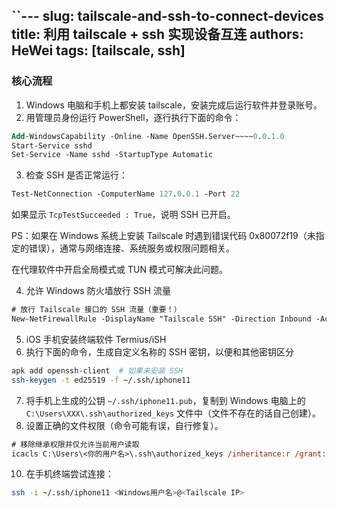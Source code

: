 ``---
slug: tailscale-and-ssh-to-connect-devices
title: 利用 tailscale + ssh 实现设备互连
authors: HeWei
tags: [tailscale, ssh]
---

### 核心流程

1. Windows 电脑和手机上都安装 tailscale，安装完成后运行软件并登录账号。
2. 用管理员身份运行 PowerShell，逐行执行下面的命令：

```ps
Add-WindowsCapability -Online -Name OpenSSH.Server~~~~0.0.1.0
Start-Service sshd
Set-Service -Name sshd -StartupType Automatic
```

3. 检查 SSH 是否正常运行：

```ps
Test-NetConnection -ComputerName 127.0.0.1 -Port 22
```

如果显示 `TcpTestSucceeded : True`，说明 SSH 已开启。

PS：如果在 Windows 系统上安装 Tailscale 时遇到错误代码 0x80072f19（未指定的错误），通常与网络连接、系统服务或权限问题相关。

在代理软件中开启全局模式或 TUN 模式可解决此问题。

4. 允许 Windows 防火墙放行 SSH 流量
```ps
# 放行 Tailscale 接口的 SSH 流量（重要！）
New-NetFirewallRule -DisplayName "Tailscale SSH" -Direction Inbound -Action Allow -Protocol TCP -LocalPort 22 -InterfaceAlias "Tailscale*"
```

5. iOS 手机安装终端软件 Termius/iSH
6. 执行下面的命令，生成自定义名称的 SSH 密钥，以便和其他密钥区分

```bash
apk add openssh-client  # 如果未安装 SSH
ssh-keygen -t ed25519 -f ~/.ssh/iphone11
```

7. 将手机上生成的公钥 `~/.ssh/iphone11.pub`，复制到 Windows 电脑上的 `C:\Users\XXX\.ssh\authorized_keys` 文件中（文件不存在的话自己创建）。
8. 设置正确的文件权限（命令可能有误，自行修复）。

```ps
# 移除继承权限并仅允许当前用户读取
icacls C:\Users\<你的用户名>\.ssh\authorized_keys /inheritance:r /grant:r "%USERNAME%":(R)
```

10. 在手机终端尝试连接：

```bash
ssh -i ~/.ssh/iphone11 <Windows用户名>@<Tailscale IP>
```
